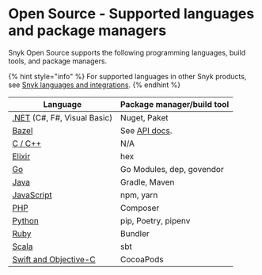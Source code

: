 # Open Source - Supported languages and package managers

Snyk Open Source supports the following programming languages, build tools, and package managers.

{% hint style="info" %}
For supported languages in other Snyk products, see [Snyk languages and integrations](../../../introducing-snyk/snyk-languages-and-integrations.md).
{% endhint %}

| **Language**                                                         | **Package manager/build tool**                                                        |
| -------------------------------------------------------------------- | ------------------------------------------------------------------------------------- |
| [.NET](snyk-for-.net.md) (C#, F#, Visual Basic)                      | Nuget, Paket                                                                          |
| [Bazel](snyk-for-bazel.md)                                           | See [API docs](https://snyk.docs.apiary.io/#reference/test/dep-graph/test-dep-graph). |
| [C / C++](snyk-for-c-c++.md)                                         | N/A                                                                                   |
| [Elixir](snyk-for-elixir.md)                                         | hex                                                                                   |
| [Go](snyk-for-golang.md)                                             | Go Modules, dep, govendor                                                             |
| [Java](snyk-for-java-gradle-maven.md)                                | Gradle, Maven                                                                         |
| [JavaScript](snyk-for-javascript.md)                                 | npm, yarn                                                                             |
| [PHP](snyk-for-php.md)                                               | Composer                                                                              |
| [Python](snyk-for-python.md)                                         | pip, Poetry, pipenv                                                                   |
| [Ruby](snyk-for-ruby.md)                                             | Bundler                                                                               |
| [Scala](snyk-for-scala.md)                                           | sbt                                                                                   |
| [Swift and Objective-C](snyk-for-swift-and-objective-c-cocoapods.md) | CocoaPods                                                                             |
